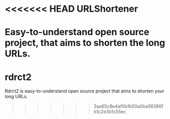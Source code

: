 <<<<<<< HEAD
URLShortener
============

Easy-to-understand open source project, that aims to shorten the long URLs.
=======
rdrct2
======

Rdrct2 is easy-to-understand open source project that aims to shorten your long URLs.
>>>>>>> 3aa65c8e4af0b1b50a0ba56386fb1c2e3b1c55ec
